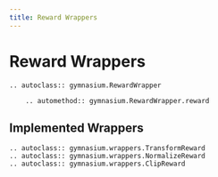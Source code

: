 ```yaml
---
title: Reward Wrappers
---
```


# Reward Wrappers

```{eval-rst}
.. autoclass:: gymnasium.RewardWrapper

    .. automethod:: gymnasium.RewardWrapper.reward
```

## Implemented Wrappers

```{eval-rst}
.. autoclass:: gymnasium.wrappers.TransformReward
.. autoclass:: gymnasium.wrappers.NormalizeReward
.. autoclass:: gymnasium.wrappers.ClipReward
```
